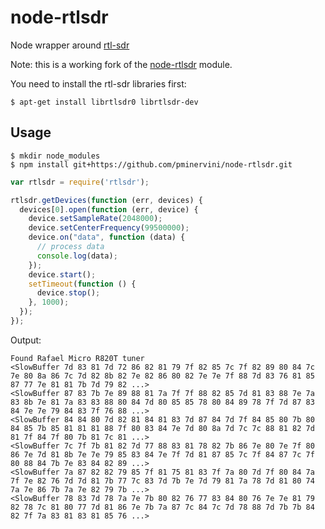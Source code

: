 
# node-rtlsdr

Node wrapper around [rtl-sdr](http://sdr.osmocom.org/trac/wiki/rtl-sdr/)

Note: this is a working fork of the [node-rtlsdr](https://github.com/joeferner/node-rtlsdr) module.

You need to install the rtl-sdr libraries first:

```
$ apt-get install librtlsdr0 librtlsdr-dev
```

## Usage



```
$ mkdir node_modules
$ npm install git+https://github.com/pminervini/node-rtlsdr.git
```

```javascript
var rtlsdr = require('rtlsdr');

rtlsdr.getDevices(function (err, devices) {
  devices[0].open(function (err, device) {
    device.setSampleRate(2048000);
    device.setCenterFrequency(99500000);
    device.on("data", function (data) {
      // process data
      console.log(data);
    });
    device.start();
    setTimeout(function () {
      device.stop();
    }, 1000);
  });
});
```

Output:

```
Found Rafael Micro R820T tuner
<SlowBuffer 7d 83 81 7d 72 86 82 81 79 7f 82 85 7c 7f 82 89 80 84 7c 7e 80 8a 86 7c 7d 82 8b 82 7e 82 86 80 82 7e 7e 7f 88 7d 83 76 81 85 87 77 7e 81 81 7b 7d 79 82 ...>
<SlowBuffer 87 83 7b 7e 89 88 81 7a 7f 7f 88 82 85 7d 81 83 88 7e 7a 83 8b 7e 81 7a 83 83 88 80 84 7d 80 85 85 78 80 84 89 78 7f 7d 87 83 84 7e 7e 79 84 83 7f 76 88 ...>
<SlowBuffer 84 84 80 7d 82 81 84 81 83 7d 87 84 7d 7f 84 85 80 7b 80 84 85 7b 85 81 81 81 88 7f 80 83 84 7e 7d 80 8a 7d 7c 7c 88 81 82 7d 81 7f 84 7f 80 7b 81 7c 81 ...>
<SlowBuffer 7c 7f 7b 81 82 7d 77 88 83 81 78 82 7b 86 7e 80 7e 7f 80 86 7e 7d 81 8b 7e 7e 79 85 83 84 7e 7f 7d 81 87 85 7c 7f 84 87 7c 7f 80 88 84 7b 7e 83 84 82 89 ...>
<SlowBuffer 7a 87 82 82 79 85 7f 81 75 81 83 7f 7a 80 7d 7f 80 84 7a 7f 7e 82 76 7d 7d 81 7b 77 7c 83 7d 7b 7e 7d 79 81 7a 78 7d 81 80 74 7a 7e 86 7b 7a 7e 82 79 7b ...>
<SlowBuffer 78 83 7d 78 7a 7e 7b 80 82 76 77 83 84 80 76 7e 7e 81 79 82 78 7c 81 80 77 7d 81 86 7e 7b 7a 87 7c 84 7c 7d 78 88 7d 7b 7b 84 82 7f 7a 83 81 83 81 85 76 ...>
```
